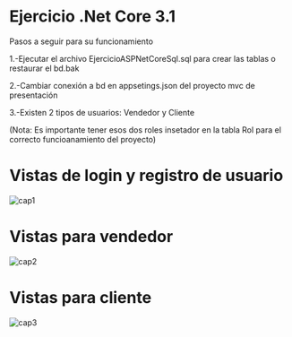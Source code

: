 # Ejercicio .Net Core 3.1

Pasos a seguir para su funcionamiento

1.-Ejecutar el archivo EjercicioASPNetCoreSql.sql para crear las tablas o restaurar el bd.bak

2.-Cambiar conexión a bd en appsetings.json del proyecto mvc de presentación

3.-Existen 2 tipos de usuarios: Vendedor y Cliente

(Nota: Es importante tener esos dos roles insetador en la tabla Rol para el correcto funcioanamiento del proyecto)

# Vistas de login y registro de usuario

![cap1](https://github.com/AlfredoSV/Crud-Obreros-JavaSE/blob/main/imagenes/cap1.PNG)

# Vistas para vendedor

![cap2](https://github.com/AlfredoSV/Crud-Obreros-JavaSE/blob/main/imagenes/cap2.PNG)


# Vistas para cliente 

![cap3](https://github.com/AlfredoSV/Crud-Obreros-JavaSE/blob/main/imagenes/cap3.PNG)



